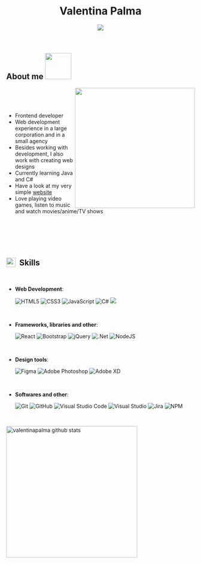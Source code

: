 
<h1 align="center"><b>Valentina Palma</b></h1>

<p align="center">
  <a href="https://github.com/DenverCoder1/readme-typing-svg"><img src="https://readme-typing-svg.herokuapp.com?font=Time+New+Roman&color=48D1CC&size=25&center=true&vCenter=true&width=600&height=50&lines=Web+Developer;Love+to+learn+new+things+💚"></a>
</p>


<br>



	
## About me <img src="https://media.giphy.com/media/v1.Y2lkPTc5MGI3NjExYjc1MTNlZTgyOGE2NjBmZDg0MmZhYzA4YTZhOTUzZjAyMWI0NjhmNSZjdD1z/WAyw8s7sq1v6U/giphy.gif" width="70">

<img align="right" src="https://media.giphy.com/media/v1.Y2lkPTc5MGI3NjExNDIzMDdkMWRmYTI3MDlhMDBhZWZjNGVkMTZkZTVlYzBmMTVmZWJmMSZjdD1z/Ut7zeRXCmxc0td7N68/giphy.gif" width="320">

<br><br><br>

- Frontend developer
- Web development experience in a large corporation and in a small agency
- Besides working with development, I also work with creating web designs
- Currently learning Java and C#
- Have a look at my very simple [website](https://valentinapalma.se)
- Love playing video games, listen to music and watch movies/anime/TV shows

<br><br><br><br>



## <img src="https://media2.giphy.com/media/QssGEmpkyEOhBCb7e1/giphy.gif?cid=ecf05e47a0n3gi1bfqntqmob8g9aid1oyj2wr3ds3mg700bl&rid=giphy.gif" width="25" style="position:relative;top:4px;"><b>&nbsp;&nbsp;Skills</b>
<br>

<p align="center">
    
- **Web Development**:

   ![HTML5](https://img.shields.io/badge/HTML5%20-%23E34F26.svg?style=for-the-badge&logo=html5&logoColor=white)
   ![CSS3](https://img.shields.io/badge/CSS%20-%231572B6.svg?style=for-the-badge&logo=css3&logoColor=white)
   ![JavaScript](https://img.shields.io/badge/JavaScript%20-%23F7DF1E.svg?style=for-the-badge&logo=javascript&logoColor=black)
   ![C#](https://img.shields.io/badge/c%23-%23239120.svg?style=for-the-badge&logo=c-sharp&logoColor=white)
   <img src="https://img.shields.io/badge/TypeScript-3178C6.svg?style=for-the-badge&logo=TypeScript&logoColor=white" />
   
<br>

- **Frameworks, libraries and other**:
    
    ![React](https://img.shields.io/badge/react-%2320232a.svg?style=for-the-badge&logo=react&logoColor=%2361DAFB)
    ![Bootstrap](https://img.shields.io/badge/bootstrap-%23563D7C.svg?style=for-the-badge&logo=bootstrap&logoColor=white)
    ![jQuery](https://img.shields.io/badge/jquery-%230769AD.svg?style=for-the-badge&logo=jquery&logoColor=white)
    ![.Net](https://img.shields.io/badge/.NET-5C2D91?style=for-the-badge&logo=.net&logoColor=white)
    ![NodeJS](https://img.shields.io/badge/node.js-6DA55F?style=for-the-badge&logo=node.js&logoColor=white)

<br>   

- **Design tools**:

    ![Figma](https://img.shields.io/badge/figma-%23F24E1E.svg?style=for-the-badge&logo=figma&logoColor=white)
    ![Adobe Photoshop](https://img.shields.io/badge/adobe%20photoshop-%2331A8FF.svg?style=for-the-badge&logo=adobe%20photoshop&logoColor=white)
    ![Adobe XD](https://img.shields.io/badge/Adobe%20XD-470137?style=for-the-badge&logo=Adobe%20XD&logoColor=#FF61F6)
    
<br>

- **Softwares and other**:

    ![Git](https://img.shields.io/badge/git-%23F05033.svg?style=for-the-badge&logo=git&logoColor=white)
    ![GitHub](https://img.shields.io/badge/github-%23121011.svg?style=for-the-badge&logo=github&logoColor=white)
    ![Visual Studio Code](https://img.shields.io/badge/Visual%20Studio%20Code-0078d7.svg?style=for-the-badge&logo=visual-studio-code&logoColor=white)
    ![Visual Studio](https://img.shields.io/badge/Visual%20Studio-5C2D91.svg?style=for-the-badge&logo=visual-studio&logoColor=white)
    ![Jira](https://img.shields.io/badge/jira-%230A0FFF.svg?style=for-the-badge&logo=jira&logoColor=white)
    ![NPM](https://img.shields.io/badge/NPM-%23CB3837.svg?style=for-the-badge&logo=npm&logoColor=white)

<br>
     

</p>

<a href="https://github.com/valentinapalma/">
  <img src="https://github-readme-stats.vercel.app/api/top-langs?username=valentinapalma&show_icons=true&locale=en&layout=compact&line_height=20&title_color=7A7ADB&icon_color=2234AE&text_color=D3D3D3&bg_color=0,000000,130F40" width="350"  alt="valentinapalma github stats"/>

</a>

